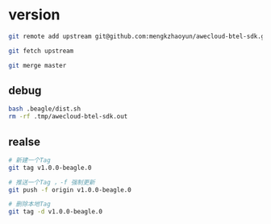 # version

<!-- https://github.com/mengkzhaoyun/awecloud-btel-sdk -->

```bash
git remote add upstream git@github.com:mengkzhaoyun/awecloud-btel-sdk.git

git fetch upstream

git merge master
```

## debug

```bash
bash .beagle/dist.sh
rm -rf .tmp/awecloud-btel-sdk.out
```

## realse

```bash
# 新建一个Tag
git tag v1.0.0-beagle.0

# 推送一个Tag ，-f 强制更新
git push -f origin v1.0.0-beagle.0

# 删除本地Tag
git tag -d v1.0.0-beagle.0
```
